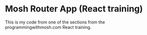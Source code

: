 # Mosh Router App (React training)
This is my code from one of the sections from the programmingwithmosh.com React training.
